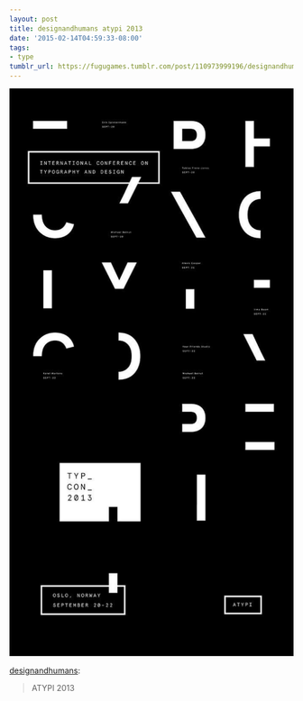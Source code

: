 ```yaml
---
layout: post
title: designandhumans atypi 2013
date: '2015-02-14T04:59:33-08:00'
tags:
- type
tumblr_url: https://fugugames.tumblr.com/post/110973999196/designandhumans-atypi-2013
---
```

 ![](/tumblr_files/tumblr_njradsve0Y1tivevxo1_1280.jpg)  

[designandhumans](http://www.designandhumans.com/post/110973969821/atypi-2013):

> ATYPI 2013

